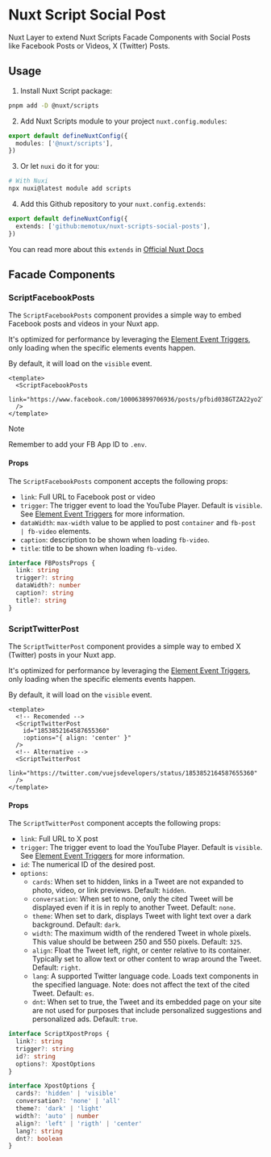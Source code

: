 # Nuxt Script Social Post

Nuxt Layer to extend Nuxt Scripts Facade Components with Social Posts like Facebook Posts or Videos, X (Twitter) Posts.

## Usage

1. Install Nuxt Script package:

```bash
pnpm add -D @nuxt/scripts
```

2. Add Nuxt Scripts module to your project `nuxt.config.modules`:

```ts
export default defineNuxtConfig({
  modules: ['@nuxt/scripts'],
})
```

3. Or let `nuxi` do it for you:

```bash
# With Nuxi
npx nuxi@latest module add scripts
```

4. Add this Github repository to your `nuxt.config.extends`:

```ts
export default defineNuxtConfig({
  extends: ['github:memotux/nuxt-scripts-social-posts'],
})
```

You can read more about this `extends` in [Official Nuxt Docs](https://nuxt.com/docs/getting-started/layers#usage)

## Facade Components

### ScriptFacebookPosts

The `ScriptFacebookPosts` component provides a simple way to embed Facebook posts and videos in your Nuxt app.

It's optimized for performance by leveraging the [Element Event Triggers](https://scripts.nuxt.com/docs/guides/script-triggers#element-event-triggers), only loading when the specific elements events happen.

By default, it will load on the `visible` event.

```vue
<template>
  <ScriptFacebookPosts
    link="https://www.facebook.com/100063899706936/posts/pfbid038GTZA22yo2TFhQsKMLjcumxxt3a23nLAEwxZGTku76BgZSXoJUhf4fZ695XipjwTl"
  />
</template>
```

> [!NOTE]
> Remember to add your FB App ID to `.env`.

#### Props

The `ScriptFacebookPosts` component accepts the following props:

- `link`: Full URL to Facebook post or video
- `trigger`: The trigger event to load the YouTube Player. Default is `visible`. See [Element Event Triggers](https://scripts.nuxt.com/docs/guides/script-triggers#element-event-triggers) for more information.
- `dataWidth`: `max-width` value to be applied to post `container` and `fb-post | fb-video` elements.
- `caption`: description to be shown when loading `fb-video`.
- `title`: title to be shown when loading `fb-video`.

```ts
interface FBPostsProps {
  link: string
  trigger?: string
  dataWidth?: number
  caption?: string
  title?: string
}
```

### ScriptTwitterPost

The `ScriptTwitterPost` component provides a simple way to embed X (Twitter) posts in your Nuxt app.

It's optimized for performance by leveraging the [Element Event Triggers](https://scripts.nuxt.com/docs/guides/script-triggers#element-event-triggers), only loading when the specific elements events happen.

By default, it will load on the `visible` event.

```vue
<template>
  <!-- Recomended -->
  <ScriptTwitterPost
    id="1853852164587655360"
    :options="{ align: 'center' }"
  />
  <!-- Alternative -->
  <ScriptTwitterPost
    link="https://twitter.com/vuejsdevelopers/status/1853852164587655360"
  />
</template>
```

#### Props

The `ScriptTwitterPost` component accepts the following props:

- `link`: Full URL to X post
- `trigger`: The trigger event to load the YouTube Player. Default is `visible`. See [Element Event Triggers](https://scripts.nuxt.com/docs/guides/script-triggers#element-event-triggers) for more information.
- `id`: The numerical ID of the desired post.
- `options`:
  - `cards`: When set to hidden, links in a Tweet are not expanded to photo, video, or link previews. Default: `hidden`.
  - `conversation`: When set to none, only the cited Tweet will be displayed even if it is in reply to another Tweet. Default: `none`.
  - `theme`: When set to dark, displays Tweet with light text over a dark background. Default: `dark`.
  - `width`: The maximum width of the rendered Tweet in whole pixels. This value should be between 250 and 550 pixels. Default: `325`.
  - `align`: Float the Tweet left, right, or center relative to its container. Typically set to allow text or other content to wrap around the Tweet. Default: `right`.
  - `lang`: A supported Twitter language code. Loads text components in the specified language. Note: does not affect the text of the cited Tweet. Default: `es`.
  - `dnt`: When set to true, the Tweet and its embedded page on your site are not used for purposes that include personalized suggestions and personalized ads. Default: `true`.

```ts
interface ScriptXpostProps {
  link?: string
  trigger?: string
  id?: string
  options?: XpostOptions
}

interface XpostOptions {
  cards?: 'hidden' | 'visible'
  conversation?: 'none' | 'all'
  theme?: 'dark' | 'light'
  width?: 'auto' | number
  align?: 'left' | 'rigth' | 'center'
  lang?: string
  dnt?: boolean
}
```
